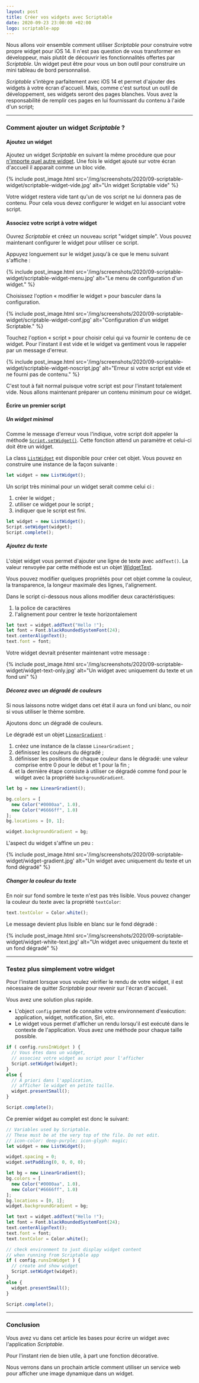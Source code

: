 ```yaml
---
layout: post
title: Créer vos widgets avec Scriptable
date: 2020-09-23 23:00:00 +02:00
logo: scriptable-app
---
```


Nous allons voir ensemble comment utiliser _Scriptable_ pour construire
votre propre widget pour iOS 14. 
Il n'est pas question de vous transformer en développeur, mais plutôt de
découvrir les fonctionnalités offertes par _Scriptable_.
Un widget peut être pour vous un bon outil pour construire un mini tableau de
bord personnalisé.

_Scriptable_ s'intègre parfaitement avec iOS 14 et permet d'ajouter des widgets
à votre écran d'accueil. Mais, comme c'est surtout un outil de développement, 
ses widgets seront des pages blanches.
Vous avez la responsabilité de remplir ces pages en lui fournissant du contenu
à l'aide d'un script;

-----

### Comment ajouter un widget _Scriptable_ ?

#### Ajoutez un widget

Ajoutez un widget _Scriptable_ en suivant la même procédure que pour
[n'importe quel autre widget][help_widget]. 
Une fois le widget ajouté sur votre écran d'accueil il apparait comme
un bloc vide.

{% include post_image.html 
    src='/img/screenshots/2020/09-scriptable-widget/scriptable-widget-vide.jpg' 
    alt="Un widget Scriptable vide" %}

Votre widget restera vide tant qu'un de vos script ne lui donnera pas de 
contenu.
Pour cela vous devez configurer le widget en lui associant votre script.

#### Associez votre script à votre widget

Ouvrez _Scriptable_ et créez un nouveau script "widget simple".
Vous pouvez maintenant configurer le widget pour utiliser ce script.

Appuyez longuement sur le widget jusqu'à ce que le menu suivant s'affiche :

{% include post_image.html 
    src='/img/screenshots/2020/09-scriptable-widget/scriptable-widget-menu.jpg' 
    alt="Le menu de configuration d'un widget." %}

Choisissez l'option « modifier le widget » pour basculer dans la configuration.

{% include post_image.html 
    src='/img/screenshots/2020/09-scriptable-widget/scriptable-widget-conf.jpg'
    alt="Configuration d'un widget Scriptable." %}

Touchez l'option « script » pour choisir celui qui va fournir le contenu de ce
widget. 
Pour l'instant il est vide et le widget va gentiment vous le rappeler par un
message d'erreur.

{% include post_image.html 
    src='/img/screenshots/2020/09-scriptable-widget/scriptable-widget-noscript.jpg' 
    alt="Erreur si votre script est vide et ne fourni pas de contenu." %}

C'est tout à fait normal puisque votre script est pour l'instant totalement vide.
Nous allons maintenant préparer un contenu minimum pour ce widget.


#### Écrire un premier script

##### Un widget minimal

Comme le message d'erreur vous l'indique, votre script doit appeler la méthode
[`Script.setWidget()`][ref_set_widget]. 
Cette fonction attend un paramètre et celui-ci doit être un widget.

La class [`ListWidget`][ref_list_widget] est disponible pour créer cet objet.
Vous pouvez en construire une instance de la façon suivante :

```javascript
let widget = new ListWidget();
```

Un script très minimal pour un widget serait comme celui ci :

1. créer le widget ;
2. utiliser ce widget pour le script ;
3. indiquer que le script est fini.

```javascript
let widget = new ListWidget();
Script.setWidget(widget);
Script.complete();
```

##### Ajoutez du texte

L'objet widget vous permet d'ajouter une ligne de texte avec `addText()`.
La valeur renvoyée par cette méthode est un objet [WidgetText][ref_widget_text].

Vous pouvez modifier quelques propriétés pour cet objet comme la couleur, 
la transparence, la longeur maximale des lignes, l'alignement.

Dans le script ci-dessous nous allons modifier deux caractéristiques:

1. la police de caractères
2. l'alignement pour centrer le texte horizontalement

```javascript
let text = widget.addText("Hello !");
let font = Font.blackRoundedSystemFont(24);
text.centerAlignText();
text.font = font;
```
Votre widget devrait présenter maintenant votre message :

{% include post_image.html 
    src='/img/screenshots/2020/09-scriptable-widget/widget-text-only.jpg' 
    alt="Un widget avec uniquement du texte et un fond uni" %}


##### Décorez avec un dégradé de couleurs

Si nous laissons notre widget dans cet état il aura un fond uni blanc, 
ou noir si vous utiliser le thème sombre.

Ajoutons donc un dégradé de couleurs.

Le dégradé est un objet [`LinearGradient`][ref_linear_gradient] :

1. créez une instance de la classe `LinearGradient` ;
2. définissez les couleurs du dégradé ;
3. définisser les positions de chaque couleur dans le dégradé:
   une valeur comprise entre 0 pour le début et 1 pour la fin ;
4. et la dernière étape consiste à utiliser ce dégradé comme fond pour le widget
   avec la propriété `backgroundGradient`.

```javascript
let bg = new LinearGradient();

bg.colors = [
  new Color("#0000aa", 1.0),
  new Color("#6666ff", 1.0)
];
bg.locations = [0, 1];

widget.backgroundGradient = bg;
```
L'aspect du widget s'affine un peu :

{% include post_image.html 
    src='/img/screenshots/2020/09-scriptable-widget/widget-gradient.jpg' 
    alt="Un widget avec uniquement du texte et un fond dégradé" %}

##### Changer la couleur du texte

En noir sur fond sombre le texte n'est pas très lisible.
Vous pouvez changer la couleur du texte avec la propriété `textColor`:

```javascript
text.textColor = Color.white();
```

Le message devient plus lisible en blanc sur le fond dégradé :

{% include post_image.html 
    src='/img/screenshots/2020/09-scriptable-widget/widget-white-text.jpg' 
    alt="Un widget avec uniquement du texte et un fond dégradé" %}

-----
### Testez plus simplement votre widget

Pour l'instant lorsque vous voulez vérifier le rendu de votre widget, 
il est nécessaire de quitter _Scriptable_ pour revenir sur l'écran d'accueil.

Vous avez une solution plus rapide.

- L'object `config` permet de connaitre votre environnement d'exécution: 
  application, widget, notification, Siri, etc.
- Le widget vous permet d'afficher un rendu lorsqu'il est exécuté dans
  le contexte de l'application. Vous avez une méthode pour chaque taille
  possible.

```javascript
if ( config.runsInWidget ) {
  // Vous êtes dans un widget, 
  // associez votre widget au script pour l'afficher
  Script.setWidget(widget);
} 
else {
  // À priori dans l'application, 
  // afficher le widget en petite taille.
  widget.presentSmall();
}

Script.complete();
``` 

Ce premier widget au complet est donc le suivant:

```javascript
// Variables used by Scriptable.
// These must be at the very top of the file. Do not edit.
// icon-color: deep-purple; icon-glyph: magic;
let widget = new ListWidget();

widget.spacing = 0;
widget.setPadding(0, 0, 0, 0);

let bg = new LinearGradient();
bg.colors = [
  new Color("#0000aa", 1.0),
  new Color("#6666ff", 1.0)
];
bg.locations = [0, 1];
widget.backgroundGradient = bg;

let text = widget.addText("Hello !");
let font = Font.blackRoundedSystemFont(24);
text.centerAlignText();
text.font = font;
text.textColor = Color.white();

// check environment to just display widget content
// when running from Scriptable app
if ( config.runsInWidget ) {
  // create and show widget
  Script.setWidget(widget);
} 
else {
  widget.presentSmall();
}

Script.complete();
```

-----
### Conclusion

Vous avez vu dans cet article les bases pour écrire un widget avec l'application
_Scriptable_.

Pour l'instant rien de bien utile, à part une fonction décorative.

Nous verrons dans un prochain article comment utiliser un service web
pour afficher une image dynamique dans un widget.



[ref_list_widget]: https://docs.scriptable.app/listwidget/
[ref_set_widget]: https://docs.scriptable.app/script/#setwidget
[ref_widget_text]: https://docs.scriptable.app/widgettext/
[ref_linear_gradient]: https://docs.scriptable.app/lineargradient/

[help_widget]: https://support.apple.com/fr-fr/HT207122
